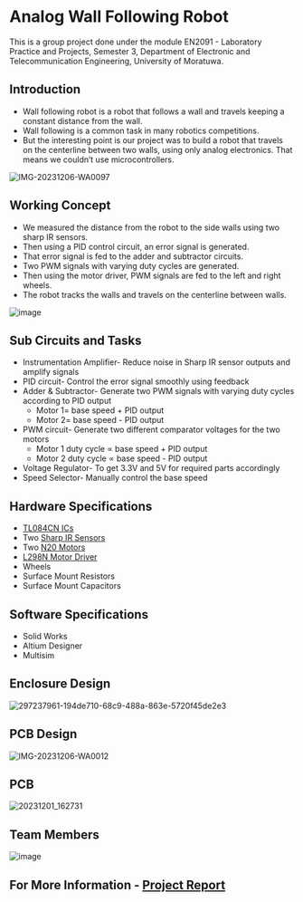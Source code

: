 # Analog Wall Following Robot
This is a group project done under the module EN2091 - Laboratory Practice and Projects, Semester 3, Department of Electronic and Telecommunication Engineering, University of Moratuwa. 

## Introduction

*  Wall following robot is a robot that follows a wall and travels keeping a constant distance from the wall. 
*  Wall following is a common task in many robotics competitions.
*  But the interesting point is our project was to build a robot that travels on the centerline between two walls, using only analog electronics. That means we couldn’t use microcontrollers.

![IMG-20231206-WA0097](https://github.com/LasithaAmarasinghe/Analog-Wall-Follow-Robot/assets/106037441/241e426e-1c0c-4cf3-a58a-3e9705a20f41)

## Working Concept

*  We measured the distance from the robot to the side walls using two sharp IR sensors. 
*  Then using a PID control circuit, an error signal is generated.
*  That error signal is fed to the adder and subtractor circuits.
*  Two PWM signals with varying duty cycles are generated.
*  Then using the motor driver, PWM signals are fed to the left and right wheels. 
*  The robot tracks the walls and travels on the centerline between walls.

![image](https://github.com/LasithaAmarasinghe/Analog-Wall-Follow-Robot/assets/106037441/68c7d26a-6e3c-42f4-9463-8e1196b14ca5)

## Sub Circuits and Tasks

* Instrumentation Amplifier- Reduce noise in Sharp IR sensor outputs and amplify signals
* PID circuit- Control the error signal smoothly using feedback
* Adder & Subtractor- Generate two PWM signals with varying duty cycles according to PID output
	* Motor 1= base speed + PID output
	* Motor 2= base speed - PID output
* PWM circuit- Generate two different comparator voltages for the two motors
	* Motor 1 duty cycle ∝ base speed + PID output
	* Motor 2 duty cycle ∝ base speed - PID output
* Voltage Regulator- To get 3.3V and 5V for required parts accordingly
* Speed Selector- Manually control the base speed

## Hardware Specifications

* [TL084CN ICs](https://github.com/LasithaAmarasinghe/Analog-Wall-Follow-Robot/blob/main/data%20sheets/TL084CN_GeneralPurposeAmplifier.pdf)
* Two [Sharp IR Sensors](https://github.com/LasithaAmarasinghe/Analog-Wall-Follow-Robot/blob/main/data%20sheets/Sharp%20IR%20Sensor.pdf) 
* Two [N20 Motors](https://github.com/LasithaAmarasinghe/Analog-Wall-Follow-Robot/blob/main/data%20sheets/GA12-N20%20Motor.pdf)
* [L298N Motor Driver](https://github.com/LasithaAmarasinghe/Analog-Wall-Follow-Robot/blob/main/data%20sheets/L298%20Motor%20Driver.PDF)
* Wheels
* Surface Mount Resistors
* Surface Mount Capacitors

## Software Specifications

* Solid Works
* Altium Designer
* Multisim

## Enclosure Design

![297237961-194de710-68c9-488a-863e-5720f45de2e3](https://github.com/LasithaAmarasinghe/Analog-Wall-Follow-Robot/assets/106037441/2d6a547f-fbf7-422a-8413-5abb84247a53)

## PCB Design

![IMG-20231206-WA0012](https://github.com/LasithaAmarasinghe/Analog-Wall-Follow-Robot/assets/106037441/a627905f-60ce-4cc6-8d41-3c2be5a326dd)

## PCB

![20231201_162731](https://github.com/LasithaAmarasinghe/Analog-Wall-Follow-Robot/assets/106037441/6fb28673-3319-4657-9a23-ef2d5f0c3bc5)

## Team Members

![image](https://github.com/LasithaAmarasinghe/Analog-Wall-Follow-Robot/assets/106037441/2d9a9b91-cac6-405b-b309-e2aa63132ca0)

## For More Information - [Project Report](https://github.com/LasithaAmarasinghe/Analog-Wall-Follow-Robot/blob/main/Project_Report.pdf)
